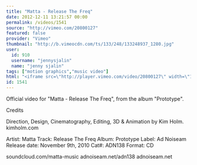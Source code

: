 ```yaml
---
title: "Matta - Release The Freq"
date: 2012-12-11 13:21:57 00:00
permalink: /videos/1541
source: "http://vimeo.com/20800127"
featured: false
provider: "Vimeo"
thumbnail: "http://b.vimeocdn.com/ts/133/248/133248937_1280.jpg"
user:
  id: 910
  username: "jennysjalin"
  name: "jenny sjalin"
tags: ["motion graphics","music video"]
html: "<iframe src=\"http://player.vimeo.com/video/20800127\" width=\"1280\" height=\"720\" frameborder=\"0\" webkitAllowFullScreen mozallowfullscreen allowFullScreen></iframe>"
id: 1541
---
```


Official video for "Matta - Release The Freq", from the album "Prototype".

Credits

Direction, Design, Cinematography, Editing, 3D & Animation by Kim Holm.
kimholm.com

Artist: Matta
Track: Release The Freq
Album: Prototype
Label: Ad Noiseam
Release date: November 9th, 2010
Cat#: ADN138
Format: CD

soundcloud.com/matta-music
adnoiseam.net/adn138
adnoiseam.net